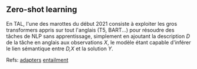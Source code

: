 ## Zero-shot learning

En TAL, l'une des marottes du début 2021 consiste à exploiter les gros transformers appris
sur tout l'anglais (T5, BART...) pour résoudre des tâches de NLP sans apprentissage, simplement
en ajoutant la description *D* de la tâche en anglais aux observations *X*, le modèle étant
capable d'inférer le lien sémantique entre *D,X* et la solution *Y*.

Refs:
[adapters](https://arxiv.org/pdf/2101.00420.pdf)
[entailment](https://arxiv.org/pdf/2010.02584.pdf)

